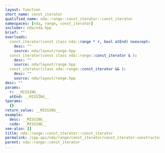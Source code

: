 ```yaml
---
layout: function
short_name: const_iterator
qualified_name: nda::range::const_iterator::const_iterator
namespaces: [nda, range, const_iterator]
includer: nda/nda.hpp
brief: ""
overloads:
  const_iterator(const class nda::range * r, bool atEnd) noexcept:
    desc: ""
    source: nda/layout/range.hpp
  const_iterator(const class nda::range::const_iterator & ):
    desc: ""
    source: nda/layout/range.hpp
  const_iterator(class nda::range::const_iterator && ):
    desc: ""
    source: nda/layout/range.hpp
desc: ""
params:
  r: __MISSING__
  atEnd: __MISSING__
tparams:
  {}
return_value: __MISSING__
example:
  desc: __MISSING__
  code: __MISSING__
see-also: []
title: nda::range::const_iterator::const_iterator
permalink: /cpp-api/nda/range/const_iterator/const_iterator-constructors
parent: nda::range::const_iterator
...
```


